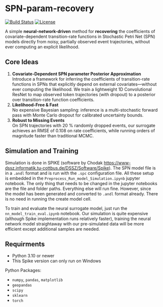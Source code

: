 # SPN-param-recovery

[![Build Status](https://img.shields.io/github/actions/workflow/status/you/spn-neural-surrogate/ci.yml)]()
[![License](https://img.shields.io/github/license/you/spn-neural-surrogate)]()

A simple **neural-network-driven** method for **recovering** the coefficients of covariate-dependent transition-rate functions in Stochastic Petri Net (SPN) models directly from noisy, partially observed event trajectories, without ever computing an explicit likelihood.

## Core Ideas

1. **Covariate-Dependent SPN parameter Posterior Approximation**  
Introduce a framework for inferring the coefficients of transition-rate functions in SPNs that explicitly depend on external covariates—without ever computing the likelihood. We train a lightweight 1D Convolutional ResNet to map observed token trajectories (with dropout) to a posterior over transition-rate function coefficients.  
2. **Likelihood-Free & Fast**  
   No expensive Bayesian sampling: inference is a multi-stochastic forward pass with Monte Carlo dropout for calibrated uncertainty bounds.  
3. **Robust to Missing Events**  
   On SPN trajectories with 20 % randomly dropped events, our surrogate achieves an RMSE of 0.108 on rate coefficients, while running orders of magnitude faster than traditional MCMC.  

## Simulation and Training
Simulation is done in SPIKE (software by Chodak https://www-dssz.informatik.tu-cottbus.de/DSSZ/Software/Spike). The SPN model file is in a `.andl` format and is run with the `.spc` configuration file. All these setup is embedded in the `Preprocess_Run_model_Simulation.ipynb` jupyter notebook. The only thing that needs to be changed in the jupyter notebooks are the file and folder paths. Everything else will run fine. However, since the model has been generated and converted to `.andl` format already. There is no need in running the create model cell.

To train and evaluate the neural surrogate model, just run the `nn_model_train_eval.ipynb` notebook. Our simulation is quite expensive (although Spike implementation runs relatively faster), training the neural network model straightaway with our pre-simulated data will be more efficient except additional samples are needed.

## Requirments

- Python 3.10 or newer
- This Spike version can only run on Windows

Python Packages:
- `numpy`, `pandas`, `matplotlib`
- `geopandas`
- `scipy`
- `sklearn`
- `torch`
